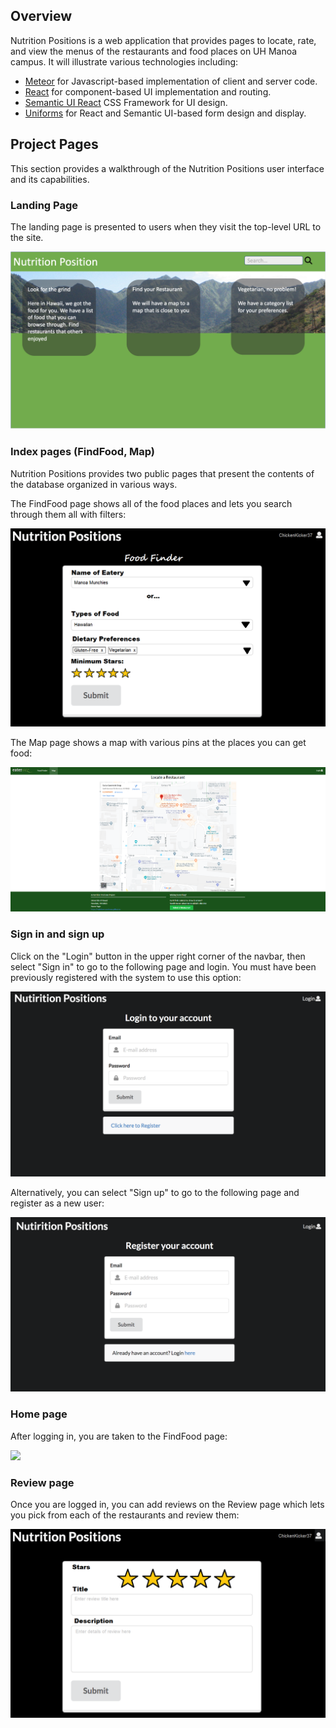 ## Overview 

Nutrition Positions is a web application that provides pages to locate, rate, and view the menus of the restaurants and food places on UH Manoa campus. It will illustrate various technologies including:

* [Meteor](https://www.meteor.com/) for Javascript-based implementation of client and server code. 
* [React](https://reactjs.org/) for component-based UI implementation and routing.
* [Semantic UI React](https://react.semantic-ui.com/) CSS Framework for UI design.
* [Uniforms](https://uniforms.tools/) for React and Semantic UI-based form design and display.


## Project Pages

This section provides a walkthrough of the Nutrition Positions user interface and its capabilities. 

### Landing Page

The landing page is presented to users when they visit the top-level URL to the site. 

![](images/landing-page.png)

### Index pages (FindFood, Map)

Nutrition Positions provides two public pages that present the contents of the database organized in various ways. 

The FindFood page shows all of the food places and lets you search through them all with filters:

![](images/findfood-page.png)

The Map page shows a map with various pins at the places you can get food:

![](images/map-page.png)


### Sign in and sign up

Click on the "Login" button in the upper right corner of the navbar, then select "Sign in" to go to the following page and login. You must have been previously registered with the system to use this option:
 
![](images/signin-page.png)
  
Alternatively, you can select "Sign up" to go to the following page and register as a new user:

![](images/signup-page.png)

### Home page
  
After logging in, you are taken to the FindFood page:

![](images/home-page.png)

### Review page

Once you are logged in, you can add reviews on the Review page which lets you pick from each of the restaurants and review them:

![](images/review-page.png)

